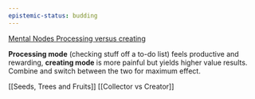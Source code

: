 ```yaml
---
epistemic-status: budding
---
```


[Mental Nodes Processing versus creating](https://www.mentalnodes.com/processing-versus-creating)

**Processing mode** (checking stuff off a to-do list) feels productive and rewarding, **creating mode** is more painful but yields higher value results. Combine and switch between the two for maximum effect.

[[Seeds, Trees and Fruits]]
[[Collector vs Creator]]